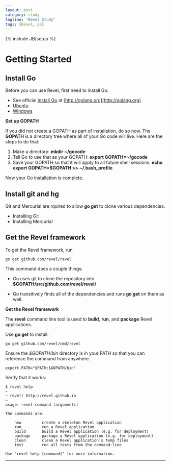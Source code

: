 ```yaml
---
layout: post
category: study
tagline: "Revel Study"
tags: [Revel, go]
---
```

{% include JB/setup %}

# Getting Started

## Install Go

Before you can use Revel, first need to install Go.

 * See official [Install Go](https://golang.org/doc/install) at [http://golang.org](http://golang.org)
  * [Ubuntu](https://github.com/golang/go/wiki/Ubuntu)
  * [Windows](https://golang.org/doc/install#windows)

**Set up GOPATH**

If you did not create a GOPATH as part of installation, do so now. The
**GOPATH** is a directory tree where all of your Go code will live. Here are
the steps to do that:

 1. Make a directory: **mkdir ~/gocode**
 2. Tell Go to use that as your GOPATH: **export GOPATH=~/gocode**
 3. Save your GOPATH so that it will apply to all future shell sessions: **echo
    export GOPATH=$GOPATH >> ~/.bash_profile**

Now your Go installation is complete.

## Install git and hg

Git and Mercurial are rquired to allow **go get** to clone various
dependencies.

 * Installing Git
 * Installing Mercurial

## Get the Revel framework

To get the Revel framework, run

    go get github.com/revel/revel

This command does a couple things:

 * Go uses git to clone the repository into
   **$GOPATH/src/github.com/revel/revel/**

 * Go transitively finds all of the dependencies and runs **go get** on them as
   well.

**Get the Revel framework**

The **revel** command line tool is used to **build**, **run**, and **package**
Revel applications.

Use **go get** to install:

    go get github.com/revel/cmd/revel

Ensure the *$GOPATH/bin* directory is in your PATH so that you can reference
the command from anywhere.

    export PATH="$PATH:$GOPATH/bin"

Verify that it works:

    $ revel help
    ~
    ~ revel! http://revel.github.io
    ~
    usage: revel command [arguments]
    
    The commands are:
    
        new         create a skeleton Revel application
        run         run a Revel application
        build       build a Revel application (e.g. for deployment)
        package     package a Revel application (e.g. for deployment)
        clean       clean a Revel application's temp files
        test        run all tests from the command-line
    
    Use "revel help [command]" for more information.

- - - -

